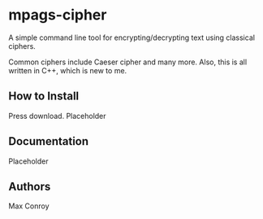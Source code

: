 # mpags-cipher
A simple command line tool for encrypting/decrypting text using classical ciphers.

Common ciphers include Caeser cipher and many more. Also, this is all written in C++, which is new to me.

## How to Install

Press download.
Placeholder

## Documentation

Placeholder

## Authors

Max Conroy
